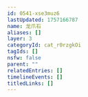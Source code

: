 ```yaml
---
id: 0541-xse3muz6
lastUpdated: 1757166787
name: 龙爪石
aliases: []
layer: 3
categoryId: cat_r0rzgkOi
tagIds: []
nsfw: false
parent: ""
relatedEntries: []
timelineEvents: []
titledLinks: []
---
```


